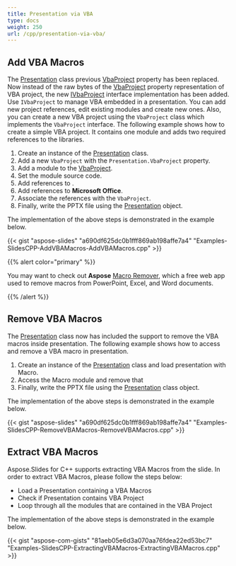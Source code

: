 ```yaml
---
title: Presentation via VBA
type: docs
weight: 250
url: /cpp/presentation-via-vba/
---
```


## **Add VBA Macros**
The [Presentation](https://reference.aspose.com/slides/cpp/class/aspose.slides.presentation) class previous [VbaProject](https://reference.aspose.com/slides/cpp/class/aspose.slides.vba.vba_project) property has been replaced. Now instead of the raw bytes of the [VbaProject](https://reference.aspose.com/slides/cpp/class/aspose.slides.vba.vba_project) property representation of VBA project, the new [IVbaProject](https://reference.aspose.com/slides/cpp/class/aspose.slides.vba.i_vba_project) interface implementation has been added. Use `IVbaProject` to manage VBA embedded in a presentation. You can add new project references, edit existing modules and create new ones. Also, you can create a new VBA project using the `VbaProject` class which implements the `VbaProject` interface. The following example shows how to create a simple VBA project. It contains one module and adds two required references to the libraries.

1. Create an instance of the [Presentation](https://reference.aspose.com/slides/cpp/class/aspose.slides.presentation) class.
1. Add a new `VbaProject` with the `Presentation.VbaProject` property.
1. Add a module to the [VbaProject](https://reference.aspose.com/slides/cpp/class/aspose.slides.vba.vba_project).
1. Set the module source code.
1. Add references to <stdole>.
1. Add references to **Microsoft Office**.
1. Associate the references with the `VbaProject`.
1. Finally, write the PPTX file using the [Presentation](https://reference.aspose.com/slides/cpp/class/aspose.slides.presentation) object.

The implementation of the above steps is demonstrated in the example below.



{{< gist "aspose-slides" "a690df625dc0b1fff869ab198affe7a4" "Examples-SlidesCPP-AddVBAMacros-AddVBAMacros.cpp" >}}

{{% alert color="primary" %}} 

You may want to check out **Aspose** [Macro Remover](https://products.aspose.app/slides/remove-macros), which a free web app used to remove macros from PowerPoint, Excel, and Word documents. 

{{% /alert %}} 

## **Remove VBA Macros**
The [Presentation](https://reference.aspose.com/slides/cpp/class/aspose.slides.presentation) class now has included the support to remove the VBA macros inside presentation. The following example shows how to access and remove a VBA macro in presentation.

1. Create an instance of the [Presentation](https://reference.aspose.com/slides/cpp/class/aspose.slides.presentation) class and load presentation with Macro.
1. Access the Macro module and remove that
1. Finally, write the PPTX file using the [Presentation](https://reference.aspose.com/slides/cpp/class/aspose.slides.presentation) class object.

The implementation of the above steps is demonstrated in the example below.

{{< gist "aspose-slides" "a690df625dc0b1fff869ab198affe7a4" "Examples-SlidesCPP-RemoveVBAMacros-RemoveVBAMacros.cpp" >}}
## **Extract VBA Macros**
Aspose.Slides for C++ supports extracting VBA Macros from the slide. In order to extract VBA Macros, please follow the steps below:

- Load a Presentation containing a VBA Macros
- Check if Presentation contains VBA Project
- Loop through all the modules that are contained in the VBA Project

The implementation of the above steps is demonstrated in the example below.

{{< gist "aspose-com-gists" "81aeb05e6d3a070aa76fdea22ed53bc7" "Examples-SlidesCPP-ExtractingVBAMacros-ExtractingVBAMacros.cpp" >}}


